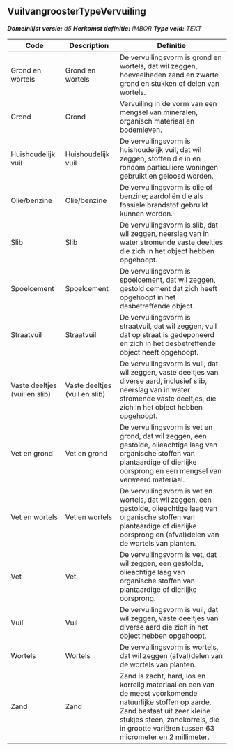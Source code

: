 ﻿## VuilvangroosterTypeVervuiling

*__Domeinlijst versie:__ d5*
*__Herkomst definitie:__ IMBOR*
*__Type veld:__ TEXT*

|__Code__ |__Description__ |__Definitie__	|
|	---	|	---	|   ---	| 
| Grond en wortels | Grond en wortels | De vervuilingsvorm is grond en wortels, dat wil zeggen, hoeveelheden zand en zwarte grond en stukken of delen van wortels. |
| Grond | Grond | Vervuiling in de vorm van een mengsel van mineralen, organisch materiaal en bodemleven.  |
| Huishoudelijk vuil | Huishoudelijk vuil | De vervuilingsvorm is huishoudelijk vuil, dat wil zeggen, stoffen die in en rondom particuliere woningen gebruikt en geloosd worden. |
| Olie/benzine | Olie/benzine | De vervuilingsvorm is olie of benzine; aardoliën die als fossiele brandstof gebruikt kunnen worden. |
| Slib | Slib | De vervuilingsvorm is slib, dat wil zeggen, neerslag van in water stromende vaste deeltjes die zich in het object hebben opgehoopt. |
| Spoelcement | Spoelcement | De vervuilingsvorm is spoelcement, dat wil zeggen, gestold cement dat zich heeft opgehoopt in het desbetreffende object. |
| Straatvuil | Straatvuil | De vervuilingsvorm is straatvuil, dat wil zeggen, vuil dat op straat is gedeponeerd en zich in het desbetreffende object heeft opgehoopt. |
| Vaste deeltjes (vuil en slib) | Vaste deeltjes (vuil en slib) | De vervuilingsvorm is vuil, dat wil zeggen, vaste deeltjes van diverse aard, inclusief slib, neerslag van in water stromende vaste deeltjes, die zich in het object hebben opgehoopt. |
| Vet en grond | Vet en grond | De vervuilingsvorm is vet en grond, dat wil zeggen, een gestolde, olieachtige laag van organische stoffen van plantaardige of dierlijke oorsprong en een mengsel van verweerd materiaal. |
| Vet en wortels | Vet en wortels | De vervuilingsvorm is vet en wortels, dat wil zeggen, een gestolde, olieachtige laag van organische stoffen van plantaardige of dierlijke oorsprong en (afval)delen van de wortels van planten. |
| Vet | Vet | De vervuilingsvorm is vet, dat wil zeggen, een gestolde, olieachtige laag van organische stoffen van plantaardige of dierlijke oorsprong. |
| Vuil | Vuil | De vervuilingsvorm is vuil, dat wil zeggen, vaste deeltjes van diverse aard die zich in het object hebben opgehoopt. |
| Wortels | Wortels | De vervuilingsvorm is wortels, dat wil zeggen (afval)delen van de wortels van planten. |
| Zand | Zand | Zand is zacht, hard, los en korrelig materiaal en een van de meest voorkomende natuurlijke stoffen op aarde. Zand bestaat uit zeer kleine stukjes steen, zandkorrels, die in grootte variëren tussen 63 micrometer en 2 millimeter. |

